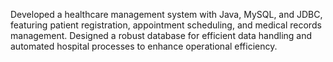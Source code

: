 Developed a healthcare management system with Java, MySQL, and JDBC, featuring patient registration, appointment scheduling, and medical records management.
Designed a robust database for efficient data handling and automated hospital processes to enhance operational efficiency.
